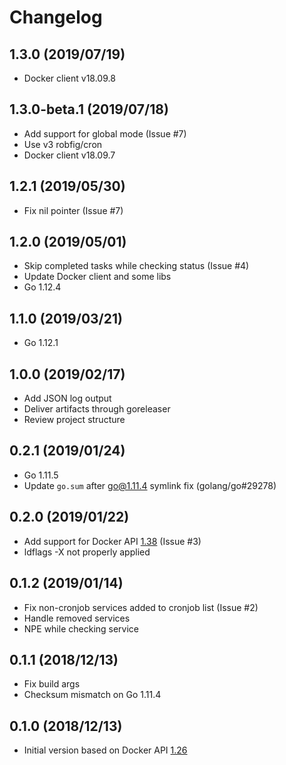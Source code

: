 # Changelog

## 1.3.0 (2019/07/19)

* Docker client v18.09.8

## 1.3.0-beta.1 (2019/07/18)

* Add support for global mode (Issue #7)
* Use v3 robfig/cron
* Docker client v18.09.7

## 1.2.1 (2019/05/30)

* Fix nil pointer (Issue #7)

## 1.2.0 (2019/05/01)

* Skip completed tasks while checking status (Issue #4)
* Update Docker client and some libs
* Go 1.12.4

## 1.1.0 (2019/03/21)

* Go 1.12.1

## 1.0.0 (2019/02/17)

* Add JSON log output
* Deliver artifacts through goreleaser
* Review project structure

## 0.2.1 (2019/01/24)

* Go 1.11.5
* Update `go.sum` after go@1.11.4 symlink fix (golang/go#29278)

## 0.2.0 (2019/01/22)

* Add support for Docker API [1.38](https://docs.docker.com/engine/api/v1.38/) (Issue #3)
* ldflags -X not properly applied

## 0.1.2 (2019/01/14)

* Fix non-cronjob services added to cronjob list (Issue #2)
* Handle removed services
* NPE while checking service

## 0.1.1 (2018/12/13)

* Fix build args
* Checksum mismatch on Go 1.11.4

## 0.1.0 (2018/12/13)

* Initial version based on Docker API [1.26](https://docs.docker.com/engine/api/v1.26/)
